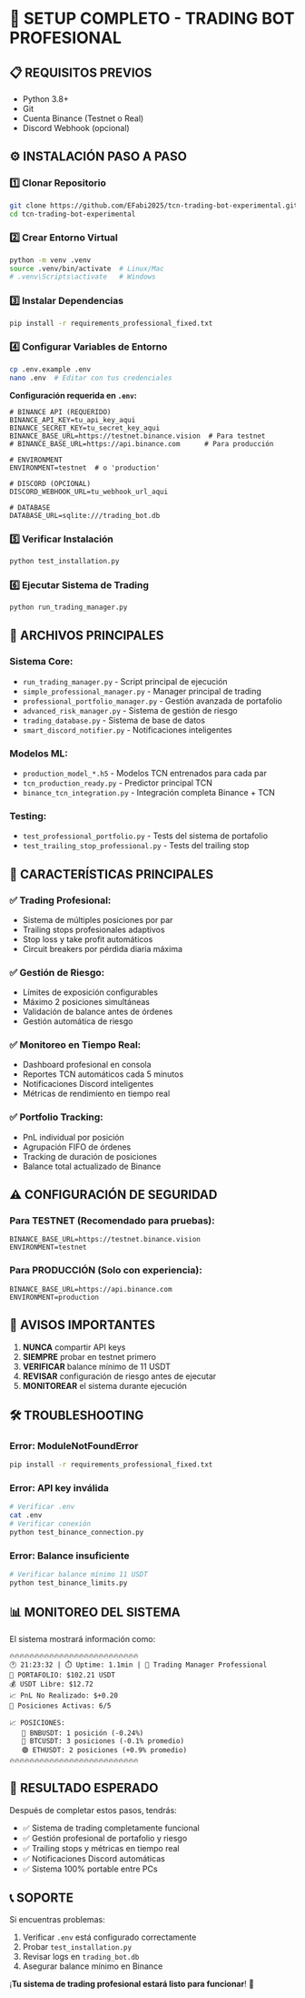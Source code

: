 # 🚀 SETUP COMPLETO - TRADING BOT PROFESIONAL

## 📋 **REQUISITOS PREVIOS**
- Python 3.8+ 
- Git
- Cuenta Binance (Testnet o Real)
- Discord Webhook (opcional)

## ⚙️ **INSTALACIÓN PASO A PASO**

### 1️⃣ **Clonar Repositorio**
```bash
git clone https://github.com/EFabi2025/tcn-trading-bot-experimental.git
cd tcn-trading-bot-experimental
```

### 2️⃣ **Crear Entorno Virtual**
```bash
python -m venv .venv
source .venv/bin/activate  # Linux/Mac
# .venv\Scripts\activate   # Windows
```

### 3️⃣ **Instalar Dependencias**
```bash
pip install -r requirements_professional_fixed.txt
```

### 4️⃣ **Configurar Variables de Entorno**
```bash
cp .env.example .env
nano .env  # Editar con tus credenciales
```

**Configuración requerida en `.env`:**
```env
# BINANCE API (REQUERIDO)
BINANCE_API_KEY=tu_api_key_aqui
BINANCE_SECRET_KEY=tu_secret_key_aqui
BINANCE_BASE_URL=https://testnet.binance.vision  # Para testnet
# BINANCE_BASE_URL=https://api.binance.com      # Para producción

# ENVIRONMENT
ENVIRONMENT=testnet  # o 'production'

# DISCORD (OPCIONAL)
DISCORD_WEBHOOK_URL=tu_webhook_url_aqui

# DATABASE
DATABASE_URL=sqlite:///trading_bot.db
```

### 5️⃣ **Verificar Instalación**
```bash
python test_installation.py
```

### 6️⃣ **Ejecutar Sistema de Trading**
```bash
python run_trading_manager.py
```

## 🎯 **ARCHIVOS PRINCIPALES**

### **Sistema Core:**
- `run_trading_manager.py` - Script principal de ejecución
- `simple_professional_manager.py` - Manager principal de trading
- `professional_portfolio_manager.py` - Gestión avanzada de portafolio
- `advanced_risk_manager.py` - Sistema de gestión de riesgo
- `trading_database.py` - Sistema de base de datos
- `smart_discord_notifier.py` - Notificaciones inteligentes

### **Modelos ML:**
- `production_model_*.h5` - Modelos TCN entrenados para cada par
- `tcn_production_ready.py` - Predictor principal TCN
- `binance_tcn_integration.py` - Integración completa Binance + TCN

### **Testing:**
- `test_professional_portfolio.py` - Tests del sistema de portafolio
- `test_trailing_stop_professional.py` - Tests del trailing stop

## 🔧 **CARACTERÍSTICAS PRINCIPALES**

### ✅ **Trading Profesional:**
- Sistema de múltiples posiciones por par
- Trailing stops profesionales adaptivos
- Stop loss y take profit automáticos
- Circuit breakers por pérdida diaria máxima

### ✅ **Gestión de Riesgo:**
- Límites de exposición configurables
- Máximo 2 posiciones simultáneas
- Validación de balance antes de órdenes
- Gestión automática de riesgo

### ✅ **Monitoreo en Tiempo Real:**
- Dashboard profesional en consola
- Reportes TCN automáticos cada 5 minutos
- Notificaciones Discord inteligentes
- Métricas de rendimiento en tiempo real

### ✅ **Portfolio Tracking:**
- PnL individual por posición
- Agrupación FIFO de órdenes
- Tracking de duración de posiciones
- Balance total actualizado de Binance

## ⚠️ **CONFIGURACIÓN DE SEGURIDAD**

### **Para TESTNET (Recomendado para pruebas):**
```env
BINANCE_BASE_URL=https://testnet.binance.vision
ENVIRONMENT=testnet
```

### **Para PRODUCCIÓN (Solo con experiencia):**
```env
BINANCE_BASE_URL=https://api.binance.com
ENVIRONMENT=production
```

## 🚨 **AVISOS IMPORTANTES**

1. **NUNCA** compartir API keys
2. **SIEMPRE** probar en testnet primero
3. **VERIFICAR** balance mínimo de 11 USDT
4. **REVISAR** configuración de riesgo antes de ejecutar
5. **MONITOREAR** el sistema durante ejecución

## 🛠️ **TROUBLESHOOTING**

### **Error: ModuleNotFoundError**
```bash
pip install -r requirements_professional_fixed.txt
```

### **Error: API key inválida**
```bash
# Verificar .env
cat .env
# Verificar conexión
python test_binance_connection.py
```

### **Error: Balance insuficiente**
```bash
# Verificar balance mínimo 11 USDT
python test_binance_limits.py
```

## 📊 **MONITOREO DEL SISTEMA**

El sistema mostrará información como:
```
🔥🔥🔥🔥🔥🔥🔥🔥🔥🔥🔥🔥🔥🔥🔥🔥🔥🔥🔥🔥🔥🔥🔥🔥🔥🔥
🕐 21:23:32 | ⏱️ Uptime: 1.1min | 🎯 Trading Manager Professional
💼 PORTAFOLIO: $102.21 USDT
💰 USDT Libre: $12.72
📈 PnL No Realizado: $+0.20
🎯 Posiciones Activas: 6/5

📈 POSICIONES:
   🔴 BNBUSDT: 1 posición (-0.24%)
   🔴 BTCUSDT: 3 posiciones (-0.1% promedio)
   🟢 ETHUSDT: 2 posiciones (+0.9% promedio)
🔥🔥🔥🔥🔥🔥🔥🔥🔥🔥🔥🔥🔥🔥🔥🔥🔥🔥🔥🔥🔥🔥🔥🔥🔥🔥
```

## 🎯 **RESULTADO ESPERADO**

Después de completar estos pasos, tendrás:
- ✅ Sistema de trading completamente funcional
- ✅ Gestión profesional de portafolio y riesgo
- ✅ Trailing stops y métricas en tiempo real
- ✅ Notificaciones Discord automáticas
- ✅ Sistema 100% portable entre PCs

## 📞 **SOPORTE**

Si encuentras problemas:
1. Verificar `.env` está configurado correctamente
2. Probar `test_installation.py`
3. Revisar logs en `trading_bot.db`
4. Asegurar balance mínimo en Binance

¡**Tu sistema de trading profesional estará listo para funcionar**! 🚀 